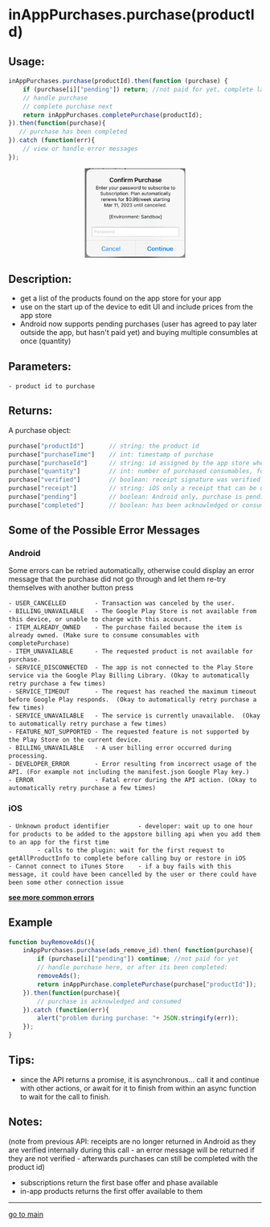 # inAppPurchases.purchase(productId)

## Usage:
```js
inAppPurchases.purchase(productId).then(function (purchase) {
    if (purchase[i]["pending"]) return; //not paid for yet, complete later
    // handle purchase
    // complete purchase next
    return inAppPurchases.completePurchase(productId);
}).then(function(purchase){
   // purchase has been completed 
}).catch (function(err){
    // view or handle error messages
});
```
<p align="center">
<img src="purchase.png" alt="buy an in app purchase or subscription from a button press" width="200" align="center" />
</p>

## Description:
 - get a list of the products found on the app store for your app
 - use on the start up of the device to edit UI and include prices from the  app store
 - Android now supports pending purchases (user has agreed to pay later outside the app, but hasn't paid yet) and buying multiple consumbles at once (quantity)

## Parameters:
`- product id to purchase `

## Returns:
A purchase object:
```js
purchase["productId"]       // string: the product id
purchase["purchaseTime"]    // int: timestamp of purchase
purchase["purchaseId"]      // string: id assigned by the app store when it was bought, called the Google order ID or Appstore transaction id
purchase["quantity"]        // int: number of purchased consumables, for non-consumables and subscriptions always returns 1
purchase["verified"]        // boolean: receipt signature was verified (stops modded or pirated versions of an app from enabling fake purchases - may error instead when tampered, optional, is done for Android locally)
purchase["receipt"]         // string: iOS only a receipt that can be used for verification, which has not been implemented
purchase["pending"]         // boolean: Android only, purchase is pending (not paid for yet), wait for user to complete cash payment, then run inAppPurchases.completePurchase(productId) to complete (acknowledge and consume) the purchase
purchase["completed"]       // boolean: has been acknowledged or consumed, will be false (in Android), unacknowledged purchases will be returned after a few days in Android. unconsumed purchases will not be available for repurchase until they are completed
```

## Some of the Possible Error Messages <a id="buy-errors"></a>

### Android
Some errors can be retried automatically, otherwise could display an error message that the purchase did not go through and let them re-try themselves with another button press
```
- USER_CANCELLED        - Transaction was canceled by the user.
- BILLING_UNAVAILABLE   - The Google Play Store is not available from this device, or unable to charge with this account.
- ITEM_ALREADY_OWNED    - The purchase failed because the item is already owned. (Make sure to consume consumables with completePurchase)
- ITEM_UNAVAILABLE      - The requested product is not available for purchase.
- SERVICE_DISCONNECTED  - The app is not connected to the Play Store service via the Google Play Billing Library. (Okay to automatically retry purchase a few times)
- SERVICE_TIMEOUT       - The request has reached the maximum timeout before Google Play responds.  (Okay to automatically retry purchase a few times) 
- SERVICE_UNAVAILABLE   - The service is currently unavailable.  (Okay to automatically retry purchase a few times)
- FEATURE_NOT_SUPPORTED - The requested feature is not supported by the Play Store on the current device.
- BILLING_UNAVAILABLE   - A user billing error occurred during processing.
- DEVELOPER_ERROR       - Error resulting from incorrect usage of the API. (For example not including the manifest.json Google Play key.)
- ERROR                 - Fatal error during the API action. (Okay to automatically retry purchase a few times)
```

### iOS
```
- Unknown product identifier        - developer: wait up to one hour for products to be added to the appstore billing api when you add them to an app for the first time 
        - calls to the plugin: wait for the first request to getAllProductInfo to complete before calling buy or restore in iOS
- Cannot connect to iTunes Store    - if a buy fails with this message, it could have been cancelled by the user or there could have been some other connection issue
```

**[see more common errors](errors.md#common-errors)**

## Example
```js
function buyRemoveAds(){
    inAppPurchases.purchase(ads_remove_id).then( function(purchase){
        if (purchase[i]["pending"]) continue; //not paid for yet
        // handle purchase here, or after its been completed:
        removeAds();
        return inAppPurchase.completePurchase(purchase["productId"]);
    }).then(function(purchase){
        // purchase is acknowledged and consumed
    }).catch (function(err){
        alert("problem during purchase: "+ JSON.stringify(err));
    });
}
```

## Tips:

- since the API returns a promise, it is asynchronous... call it and continue with other actions, or await for it to finish from within an async function to wait for the call to finish. 

## Notes:

(note from previous API: receipts are no longer returned in Android as they are verified internally during this call - an error message will be returned if they are not verified - afterwards purchases can still be completed with the product id) 
- subscriptions return the first base offer and phase available 
- in-app products returns the first offer available to them

<hr/>

<p align="center">

[go to main](../README.md#plugin-usage)

</p>
